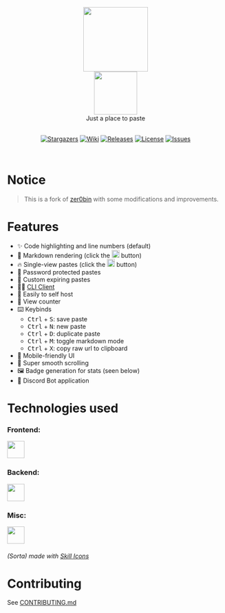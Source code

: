 <div align="center">
	<a href="https://paste.b68.dev">
    <img src="https://raw.githubusercontent.com/Spades-Ace/zer0bin/main/zer0bin.svg" height="150px"/>
	<br>
    <img src="https://raw.githubusercontent.com/Spades-Ace/zer0bin/main/zer0bin-rainbow.svg" height="100"/>
	<br>
	</a>
    Just a place to paste
    <br>
	<br>
    <p align="center">
	<a href="https://github.com/Spades-Ace/zer0bin/stargazers">
		<img alt="Stargazers" src="https://custom-icon-badges.herokuapp.com/github/stars/Spades-Ace/zer0bin?style=for-the-badge&logo=star&color=f6c177&logoColor=eb6f92&labelColor=191724"></a>
	<a href="https://github.com/Spades-Ace/zer0bin/wiki">
		<img alt="Wiki" src="https://custom-icon-badges.herokuapp.com/badge/read_the-wiki-ebbcba?style=for-the-badge&logo=repo&logoColor=eb6f92&labelColor=191724"></a>
 	<a href="https://github.com/Spades-Ace/zer0bin/releases/latest">
		<img alt="Releases" src="https://img.shields.io/github/release/Spades-Ace/zer0bin?style=for-the-badge&logo=github&color=31748f&logoColor=eb6f92&labelColor=191724"/></a>
	<a href="https://github.com/Spades-Ace/zer0bin/blob/main/LICENSE">
		<img alt="License" src="https://custom-icon-badges.herokuapp.com/github/license/Spades-Ace/zer0bin?style=for-the-badge&logo=law&color=c4a7e7&logoColor=eb6f92&labelColor=191724"></a>
	<a href="https://github.com/Spades-Ace/zer0bin/issues">
		<img alt="Issues" src="https://custom-icon-badges.herokuapp.com/github/issues/Spades-Ace/zer0bin?style=for-the-badge&logo=issue-opened&color=9ccfd8&logoColor=eb6f92&labelColor=191724"></a>
</p>
    <br>
</div>

# Notice

> This is a fork of [zer0bin](https://github.com/zer0bin-dev/zer0bin) with some modifications and improvements.

# Features

- ✨ Code highlighting and line numbers (default)
- 📖 Markdown rendering (click the <a href="https://github.com/Spades-Ace/zer0bin"><img alt="Markdown" src="https://user-images.githubusercontent.com/44733677/161484749-fdf60750-36ae-4d0a-aaa5-cdcae54fc805.svg" height=18></a> button)
- 🔥 Single-view pastes (click the <a href="https://github.com/Spades-Ace/zer0bin"><img alt="Fire" src="https://user-images.githubusercontent.com/44733677/161485115-c5fccb81-fa21-4e67-88fd-9a6f9dff728e.svg" height=18></a> button)
- 🔐 Password protected pastes
- 📆 Custom expiring pastes
- ‍🧑‍💻 [CLI Client](apps/cli)
- 🚀 Easily to self host
- 👀 View counter
- ⌨️ Keybinds
	- <kbd>Ctrl</kbd> + <kbd>S</kbd>: save paste
	- <kbd>Ctrl</kbd> + <kbd>N</kbd>: new paste
	- <kbd>Ctrl</kbd> + <kbd>D</kbd>: duplicate paste
	- <kbd>Ctrl</kbd> + <kbd>M</kbd>: toggle markdown mode
	- <kbd>Ctrl</kbd> + <kbd>X</kbd>: copy raw url to clipboard
- 📱 Mobile-friendly UI
- 🧈 Super smooth scrolling
- 🖼️ Badge generation for stats (seen below)
- 🤖 Discord Bot application

# Technologies used

### Frontend:

<img src="https://skillicons.dev/icons?i=ts,pug,sass,go,discordjs" height=40/></a>

### Backend:

<img src="https://skillicons.dev/icons?i=rust,postgresql,actix" height=40/>

### Misc:

<img src="https://skillicons.dev/icons?i=nginx,docker,markdown,git,cloudflare,githubactions,discord" height=40/>

###### (Sorta) made with [Skill Icons](https://skillicons.dev/)

<!-- # More info

### Looking for API reference, self-hosting instructions, and/or benchmarks?

<a href="https://github.com/Spades-Ace/zer0bin/wiki">
		<img alt="Stargazers" src="https://custom-icon-badges.herokuapp.com/badge/read_the-wiki-ebbcba?style=for-the-badge&logo=repo&logoColor=eb6f92&labelColor=191724" height=50></a> -->

# Contributing

See [CONTRIBUTING.md](./CONTRIBUTING.md)
